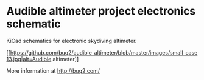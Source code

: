 # Audible altimeter project electronics schematic

KiCad schematics for electronic skydiving altimeter.

[[https://github.com/buq2/audible_altimeter/blob/master/images/small_case13.jpg|alt=Audible altimeter]]

More information at http://buq2.com/
